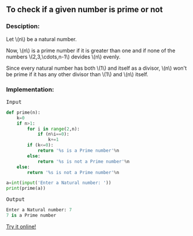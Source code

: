 <script type="text/javascript" src="https://cdnjs.cloudflare.com/ajax/libs/mathjax/2.7.0/MathJax.js?config=TeX-AMS_CHTML"></script>


## To check if a given number is prime or not


### Desciption:

Let \\(n\\) be a natural number.

Now, \\(n\\) is a prime number if it is greater than one and if none of the numbers \\(2,3,\cdots,n-1\\) devides \\(n\\) evenly.

Since every natural number has both \\(1\\) and itself as a divisor, \\(n\\) won't be prime if it has any other divisor than \\(1\\) and \\(n\\) itself.

### Implementation:

<kbd>Input</kbd>

```python
def prime(n):
	k=0
	if n>1:
		for i in range(2,n):
			if (n%i==0):
				k+=1
		if (k<=0):
			return '%s is a Prime number'%n
		else:
			return '%s is not a Prime number'%n
	else:
		return '%s is not a Prime number'%n

a=int(input('Enter a Natural number: '))
print(prime(a))
```

<kbd>Output</kbd>

```python
Enter a Natural number: 7
7 is a Prime number
```

[Try it online!](https://tio.run/##jdCxDoIwEAbguX2KW0jb6AA6mBDq5mp8hRoPvQAHKWXw6WsR2Rgc/z/f5XI3vMOr52OMD6xh8NShZlNK0dhcCqqBz0VKou49EBCDd/xEfdh/kZiF5oyszZcsmp0t5NI31dp6DJNnUNkINIKD27wHeOru6FXGiWA74gblPmzxVf@DpbPEQRMPU9DqwgF9UleXJl37cyUoY2S6PsHlB86YGE8f "Python 3 – Try It Online")
